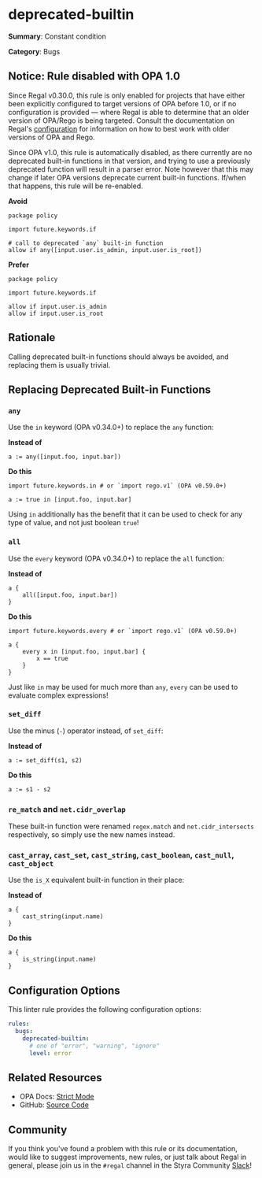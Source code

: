 # deprecated-builtin

**Summary**: Constant condition

**Category**: Bugs

## Notice: Rule disabled with OPA 1.0

Since Regal v0.30.0, this rule is only enabled for projects that have either been explicitly configured to target
versions of OPA before 1.0, or if no configuration is provided — where Regal is able to determine that an older version
of OPA/Rego is being targeted. Consult the documentation on Regal's
[configuration](https://docs.styra.com/regal#configuration) for information on how to best work with older versions of
OPA and Rego.

Since OPA v1.0, this rule is automatically disabled, as there currently are no deprecated built-in functions
in that version, and trying to use a previously deprecated function will result in a parser error. Note however that
this may change if later OPA versions deprecate current built-in functions. If/when that happens, this rule will be
re-enabled.

**Avoid**
```rego
package policy

import future.keywords.if

# call to deprecated `any` built-in function
allow if any([input.user.is_admin, input.user.is_root])
```

**Prefer**
```rego
package policy

import future.keywords.if

allow if input.user.is_admin
allow if input.user.is_root
```

## Rationale

Calling deprecated built-in functions should always be avoided, and replacing them is usually trivial.

## Replacing Deprecated Built-in Functions

### `any`

Use the `in` keyword (OPA v0.34.0+) to replace the `any` function:

**Instead of**
```rego
a := any([input.foo, input.bar])
```

**Do this**
```rego
import future.keywords.in # or `import rego.v1` (OPA v0.59.0+)

a := true in [input.foo, input.bar]
```

Using `in` additionally has the benefit that it can be used to check for any type of value, and not just boolean
`true`!

### `all`

Use the `every` keyword (OPA v0.34.0+) to replace the `all` function:

**Instead of**
```rego
a {
    all([input.foo, input.bar])
}
```

**Do this**
```rego
import future.keywords.every # or `import rego.v1` (OPA v0.59.0+)

a {
    every x in [input.foo, input.bar] {
        x == true
    }
}
```

Just like `in` may be used for much more than `any`, `every` can be used to evaluate complex expressions!

### `set_diff`

Use the minus (`-`) operator instead, of `set_diff`:

**Instead of**
```rego
a := set_diff(s1, s2)
```

**Do this**
```rego
a := s1 - s2
```

### `re_match` and `net.cidr_overlap`

These built-in function were renamed `regex.match` and `net.cidr_intersects` respectively, so simply use the new names
instead.

### `cast_array`, `cast_set`, `cast_string`, `cast_boolean`, `cast_null`, `cast_object`

Use the `is_X` equivalent built-in function in their place:

**Instead of**
```rego
a {
    cast_string(input.name)
}
```

**Do this**
```rego
a {
    is_string(input.name)
}
```

## Configuration Options

This linter rule provides the following configuration options:

```yaml
rules:
  bugs:
    deprecated-builtin:
      # one of "error", "warning", "ignore"
      level: error
```

## Related Resources

- OPA Docs: [Strict Mode](https://www.openpolicyagent.org/docs/policy-language/#strict-mode)
- GitHub: [Source Code](https://github.com/StyraInc/regal/blob/main/bundle/regal/rules/bugs/deprecated-builtin/deprecated_builtin.rego)

## Community

If you think you've found a problem with this rule or its documentation, would like to suggest improvements, new rules,
or just talk about Regal in general, please join us in the `#regal` channel in the Styra Community
[Slack](https://inviter.co/styra)!
